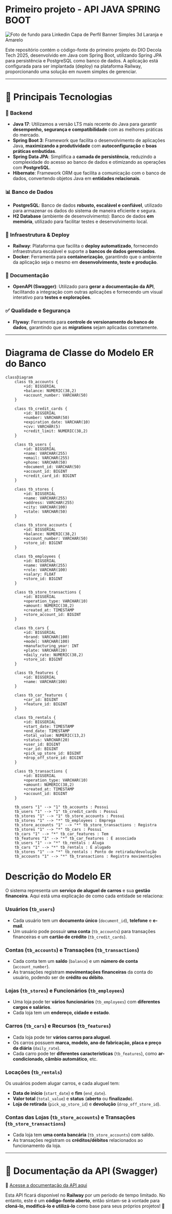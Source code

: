 # Primeiro projeto - API JAVA SPRING BOOT 


![Foto de fundo para Linkedin Capa de Perfil Banner Simples 3d Laranja e Amarelo](https://github.com/user-attachments/assets/db024531-1079-4d60-8fbf-177a775a64e3)


Este repositório contém o código-fonte do primeiro projeto do DIO Decola Tech 2025, desenvolvido em Java com Spring Boot, utilizando Spring JPA para persistência e PostgreSQL como banco de dados. A aplicação está configurada para ser implantada (deploy) na plataforma Railway, proporcionando uma solução em nuvem simples de gerenciar.

---

# 📌 Principais Tecnologias

### 🚀 **Backend**
- **Java 17**: Utilizamos a versão LTS mais recente do Java para garantir **desempenho, segurança e compatibilidade** com as melhores práticas do mercado.
- **Spring Boot 3**: Framework que facilita o desenvolvimento de aplicações Java, **maximizando a produtividade** com **autoconfiguração** e **boas práticas embutidas**.
- **Spring Data JPA**: Simplifica a **camada de persistência**, reduzindo a complexidade do acesso ao banco de dados e otimizando as operações com **PostgreSQL**.
- **Hibernate**: Framework ORM que facilita a comunicação com o banco de dados, convertendo objetos Java em **entidades relacionais**.

### 📊 **Banco de Dados**
- **PostgreSQL**: Banco de dados **robusto, escalável e confiável**, utilizado para armazenar os dados do sistema de maneira eficiente e segura.
- **H2 Database** (ambiente de desenvolvimento): Banco de dados **em memória**, utilizado para facilitar testes e desenvolvimento local.

### 📡 **Infraestrutura & Deploy**
- **Railway**: Plataforma que facilita o **deploy automatizado**, fornecendo infraestrutura escalável e suporte a **bancos de dados gerenciados**.
- **Docker**: Ferramenta para **containerização**, garantindo que o ambiente da aplicação seja o mesmo em **desenvolvimento, teste e produção**.

### 📜 **Documentação**
- **OpenAPI (Swagger)**: Utilizado para **gerar a documentação da API**, facilitando a integração com outras aplicações e fornecendo um visual interativo para **testes e explorações**.

### ✅ **Qualidade e Segurança**
- **Flyway**: Ferramenta para **controle de versionamento do banco de dados**, garantindo que as **migrations** sejam aplicadas corretamente.

---

# Diagrama de Classe do Modelo ER do Banco

```mermaid
classDiagram
    class tb_accounts {
        +id: BIGSERIAL
        +balance: NUMERIC(38,2)
        +account_number: VARCHAR(50)
    }

    class tb_credit_cards {
        +id: BIGSERIAL
        +number: VARCHAR(50)
        +expiration_date: VARCHAR(10)
        +cvv: VARCHAR(5)
        +credit_limit: NUMERIC(38,2)
    }

    class tb_users {
        +id: BIGSERIAL
        +name: VARCHAR(255)
        +email: VARCHAR(255)
        +phone: VARCHAR(50)
        +document_id: VARCHAR(50)
        +account_id: BIGINT
        +credit_card_id: BIGINT
    }

    class tb_stores {
        +id: BIGSERIAL
        +name: VARCHAR(255)
        +address: VARCHAR(255)
        +city: VARCHAR(100)
        +state: VARCHAR(50)
    }

    class tb_store_accounts {
        +id: BIGSERIAL
        +balance: NUMERIC(38,2)
        +account_number: VARCHAR(50)
        +store_id: BIGINT
    }

    class tb_employees {
        +id: BIGSERIAL
        +name: VARCHAR(255)
        +role: VARCHAR(100)
        +salary: FLOAT
        +store_id: BIGINT
    }

    class tb_store_transactions {
        +id: BIGSERIAL
        +operation_type: VARCHAR(10)
        +amount: NUMERIC(38,2)
        +created_at: TIMESTAMP
        +store_account_id: BIGINT
    }

    class tb_cars {
        +id: BIGSERIAL
        +brand: VARCHAR(100)
        +model: VARCHAR(100)
        +manufacturing_year: INT
        +plate: VARCHAR(20)
        +daily_rate: NUMERIC(38,2)
        +store_id: BIGINT
    }

    class tb_features {
        +id: BIGSERIAL
        +name: VARCHAR(100)
    }

    class tb_car_features {
        +car_id: BIGINT
        +feature_id: BIGINT
    }

    class tb_rentals {
        +id: BIGSERIAL
        +start_date: TIMESTAMP
        +end_date: TIMESTAMP
        +total_value: NUMERIC(13,2)
        +status: VARCHAR(20)
        +user_id: BIGINT
        +car_id: BIGINT
        +pick_up_store_id: BIGINT
        +drop_off_store_id: BIGINT
    }

    class tb_transactions {
        +id: BIGSERIAL
        +operation_type: VARCHAR(10)
        +amount: NUMERIC(38,2)
        +created_at: TIMESTAMP
        +account_id: BIGINT
    }

    tb_users "1" --> "1" tb_accounts : Possui
    tb_users "1" --> "1" tb_credit_cards : Possui
    tb_stores "1" --> "1" tb_store_accounts : Possui
    tb_stores "1" --> "*" tb_employees : Emprega
    tb_store_accounts "1" --> "*" tb_store_transactions : Registra
    tb_stores "1" --> "*" tb_cars : Possui
    tb_cars "1" --> "*" tb_car_features : Tem
    tb_features "1" --> "*" tb_car_features : É associada
    tb_users "1" --> "*" tb_rentals : Aluga
    tb_cars "1" --> "*" tb_rentals : É alugado
    tb_stores "1" --> "*" tb_rentals : Ponto de retirada/devolução
    tb_accounts "1" --> "*" tb_transactions : Registra movimentações

```

# Descrição do Modelo ER

O sistema representa um **serviço de aluguel de carros** e sua **gestão financeira**. Aqui está uma explicação de como cada entidade se relaciona:

### Usuários (`tb_users`)

- Cada usuário tem um **documento único** (`document_id`), **telefone** e **e-mail**.
- Um usuário pode possuir **uma conta** (`tb_accounts`) para transações financeiras e um **cartão de crédito** (`tb_credit_cards`).

### Contas (`tb_accounts`) e Transações (`tb_transactions`)

- Cada conta tem um **saldo** (`balance`) e um **número de conta** (`account_number`).
- As transações registram **movimentações financeiras** da conta do usuário, podendo ser de **crédito ou débito**.

### Lojas (`tb_stores`) e Funcionários (`tb_employees`)

- Uma loja pode ter **vários funcionários** (`tb_employees`) com **diferentes cargos e salários**.
- Cada loja tem um **endereço, cidade e estado**.

### Carros (`tb_cars`) e Recursos (`tb_features`)

- Cada loja pode ter **vários carros para aluguel**.
- Os carros possuem **marca, modelo, ano de fabricação, placa e preço da diária** (`daily_rate`).
- Cada carro pode ter **diferentes características** (`tb_features`), como **ar-condicionado, câmbio automático**, etc.

### Locações (`tb_rentals`)

Os usuários podem alugar carros, e cada aluguel tem:

- **Data de início** (`start_date`) e **fim** (`end_date`).
- **Valor total** (`total_value`) e **status** (**aberto** ou **finalizado**).
- **Loja de retirada** (`pick_up_store_id`) e **devolução** (`drop_off_store_id`).

### Contas das Lojas (`tb_store_accounts`) e Transações (`tb_store_transactions`)

- Cada loja tem **uma conta bancária** (`tb_store_accounts`) com saldo.
- As transações registram os **créditos/débitos** relacionados ao funcionamento da loja.

---

# 📄 **Documentação da API (Swagger)**  
🔗 [Acesse a documentação da API aqui](https://decola-tech-2025-projeto-01-api-production.up.railway.app/swagger-ui/index.html)  

Esta API ficará disponível no **Railway** por um período de tempo limitado. No entanto, este é um **código-fonte aberto**, então sintam-se à vontade para **cloná-lo, modificá-lo e utilizá-lo** como base para seus próprios projetos! 🚀  

